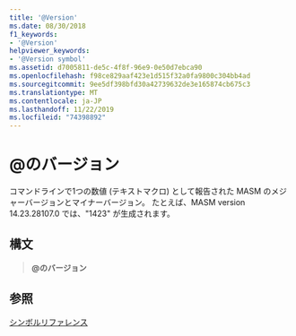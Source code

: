 ```yaml
---
title: '@Version'
ms.date: 08/30/2018
f1_keywords:
- '@Version'
helpviewer_keywords:
- '@Version symbol'
ms.assetid: d7005811-de5c-4f8f-96e9-0e50d7ebca90
ms.openlocfilehash: f98ce829aaf423e1d515f32a0fa9800c304bb4ad
ms.sourcegitcommit: 9ee5df398bfd30a42739632de3e165874cb675c3
ms.translationtype: MT
ms.contentlocale: ja-JP
ms.lasthandoff: 11/22/2019
ms.locfileid: "74398892"
---
```

# <a name="version"></a>\@のバージョン

コマンドラインで1つの数値 (テキストマクロ) として報告された MASM のメジャーバージョンとマイナーバージョン。 たとえば、MASM version 14.23.28107.0 では、"1423" が生成されます。

## <a name="syntax"></a>構文

> **\@のバージョン**

## <a name="see-also"></a>参照

[シンボルリファレンス](symbols-reference.md)
